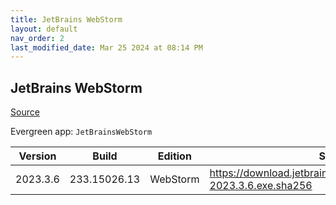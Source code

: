 ```yaml
---
title: JetBrains WebStorm
layout: default
nav_order: 2
last_modified_date: Mar 25 2024 at 08:14 PM
---
```


## JetBrains WebStorm

[Source](https://www.jetbrains.com/webstorm)

Evergreen app: `JetBrainsWebStorm`

| Version  | Build        | Edition  | Sha256                                                               | Date       | Size      | Type | URI                                                           |
| -------- | ------------ | -------- | -------------------------------------------------------------------- | ---------- | --------- | ---- | ------------------------------------------------------------- |
| 2023.3.6 | 233.15026.13 | WebStorm | https://download.jetbrains.com/webstorm/WebStorm-2023.3.6.exe.sha256 | 03/25/2024 | 445516232 | exe  | https://download.jetbrains.com/webstorm/WebStorm-2023.3.6.exe |
